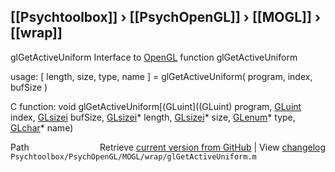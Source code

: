 ## [[Psychtoolbox]] &#8250; [[PsychOpenGL]] &#8250; [[MOGL]] &#8250; [[wrap]]

glGetActiveUniform  Interface to [OpenGL](OpenGL) function glGetActiveUniform  
  
usage:  [ length, size, type, name ] = glGetActiveUniform( program, index, bufSize )  
  
C function:  void glGetActiveUniform[(GLuint]((GLuint) program, [GLuint](GLuint) index, [GLsizei](GLsizei) bufSize, [GLsizei](GLsizei)\* length, [GLsizei](GLsizei)\* size, [GLenum](GLenum)\* type, [GLchar](GLchar)\* name)  




<div class="code_header" style="text-align:right;">
  <span style="float:left;">Path&nbsp;&nbsp;</span> <span class="counter">Retrieve <a href=
  "https://raw.github.com/Psychtoolbox-3/Psychtoolbox-3/beta/Psychtoolbox/PsychOpenGL/MOGL/wrap/glGetActiveUniform.m">current version from GitHub</a> | View <a href=
  "https://github.com/Psychtoolbox-3/Psychtoolbox-3/commits/beta/Psychtoolbox/PsychOpenGL/MOGL/wrap/glGetActiveUniform.m">changelog</a></span>
</div>
<div class="code">
  <code>Psychtoolbox/PsychOpenGL/MOGL/wrap/glGetActiveUniform.m</code>
</div>

